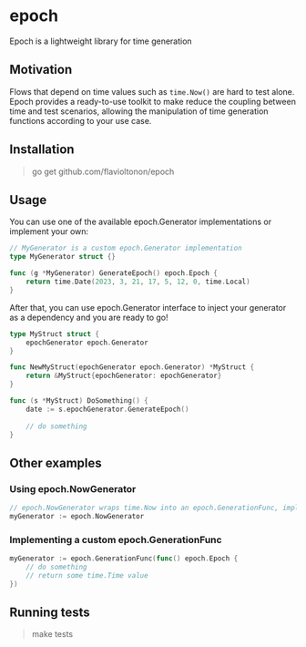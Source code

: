 # epoch
Epoch is a lightweight library for time generation

## Motivation

Flows that depend on time values such as `time.Now()` are hard to test alone. Epoch provides a ready-to-use toolkit to make reduce the coupling between time and test scenarios, allowing the manipulation of time generation functions according to your use case.

## Installation

> go get github.com/flavioltonon/epoch

## Usage

You can use one of the available epoch.Generator implementations or implement your own:

```Go
// MyGenerator is a custom epoch.Generator implementation
type MyGenerator struct {}

func (g *MyGenerator) GenerateEpoch() epoch.Epoch {
    return time.Date(2023, 3, 21, 17, 5, 12, 0, time.Local)
}
```

After that, you can use epoch.Generator interface to inject your generator as a dependency and you are ready to go!

```Go
type MyStruct struct {
    epochGenerator epoch.Generator
}

func NewMyStruct(epochGenerator epoch.Generator) *MyStruct {
    return &MyStruct{epochGenerator: epochGenerator}
}

func (s *MyStruct) DoSomething() {
    date := s.epochGenerator.GenerateEpoch()
    
    // do something
}
```

## Other examples

### Using epoch.NowGenerator

```Go
// epoch.NowGenerator wraps time.Now into an epoch.GenerationFunc, implementing epoch.Generator interface
myGenerator := epoch.NowGenerator
```

### Implementing a custom epoch.GenerationFunc

```Go
myGenerator := epoch.GenerationFunc(func() epoch.Epoch {
    // do something
    // return some time.Time value
})
```

## Running tests

> make tests
